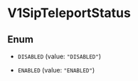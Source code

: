 

# V1SipTeleportStatus

## Enum


* `DISABLED` (value: `"DISABLED"`)

* `ENABLED` (value: `"ENABLED"`)



